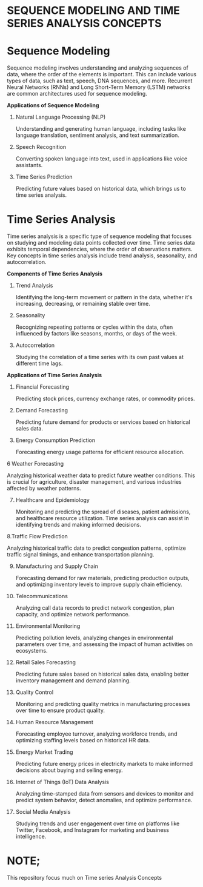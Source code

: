 # SEQUENCE MODELING AND TIME SERIES ANALYSIS CONCEPTS

# **Sequence Modeling**

Sequence modeling involves understanding and analyzing sequences of data, where the order of the elements is important. This can include various types of data, such as text, speech, DNA sequences, and more. Recurrent Neural Networks (RNNs) and Long Short-Term Memory (LSTM) networks are common architectures used for sequence modeling.

**Applications of Sequence Modeling**

1. Natural Language Processing (NLP)

   Understanding and generating human language, including tasks like language translation, sentiment analysis, and text summarization.

2. Speech Recognition

   Converting spoken language into text, used in applications like voice assistants.

3. Time Series Prediction

   Predicting future values based on historical data, which brings us to time series analysis.

# **Time Series Analysis**

Time series analysis is a specific type of sequence modeling that focuses on studying and modeling data points collected over time. Time series data exhibits temporal dependencies, where the order of observations matters. Key concepts in time series analysis include trend analysis, seasonality, and autocorrelation.

**Components of Time Series Analysis**

1. Trend Analysis

   Identifying the long-term movement or pattern in the data, whether it's increasing, decreasing, or remaining stable over time.

2. Seasonality

   Recognizing repeating patterns or cycles within the data, often influenced by factors like seasons, months, or days of the week.

3. Autocorrelation
   
   Studying the correlation of a time series with its own past values at different time lags.

**Applications of Time Series Analysis**

1. Financial Forecasting
   
   Predicting stock prices, currency exchange rates, or commodity prices.

3. Demand Forecasting
   
   Predicting future demand for products or services based on historical sales data.

5. Energy Consumption Prediction
   
   Forecasting energy usage patterns for efficient resource allocation.

6 Weather Forecasting

  Analyzing historical weather data to predict future weather conditions. This is crucial for agriculture, disaster management, and various industries affected by weather patterns.

7. Healthcare and Epidemiology
   
   Monitoring and predicting the spread of diseases, patient admissions, and healthcare resource utilization. Time series analysis can assist in identifying trends and making informed       decisions.

8.Traffic Flow Prediction

  Analyzing historical traffic data to predict congestion patterns, optimize traffic signal timings, and enhance transportation planning.

9. Manufacturing and Supply Chain
    
   Forecasting demand for raw materials, predicting production outputs, and optimizing inventory levels to improve supply chain efficiency.

10. Telecommunications
    
    Analyzing call data records to predict network congestion, plan capacity, and optimize network performance.

11. Environmental Monitoring
    
    Predicting pollution levels, analyzing changes in environmental parameters over time, and assessing the impact of human activities on ecosystems.

12. Retail Sales Forecasting
    
    Predicting future sales based on historical sales data, enabling better inventory management and demand planning.

13. Quality Control
    
    Monitoring and predicting quality metrics in manufacturing processes over time to ensure product quality.

14. Human Resource Management
    
    Forecasting employee turnover, analyzing workforce trends, and optimizing staffing levels based on historical HR data.

15. Energy Market Trading
    
    Predicting future energy prices in electricity markets to make informed decisions about buying and selling energy.

16. Internet of Things (IoT) Data Analysis
    
    Analyzing time-stamped data from sensors and devices to monitor and predict system behavior, detect anomalies, and optimize performance.

17. Social Media Analysis
    
    Studying trends and user engagement over time on platforms like Twitter, Facebook, and Instagram for marketing and business intelligence.

# **NOTE;**

This repository focus much on Time series Analysis Concepts
